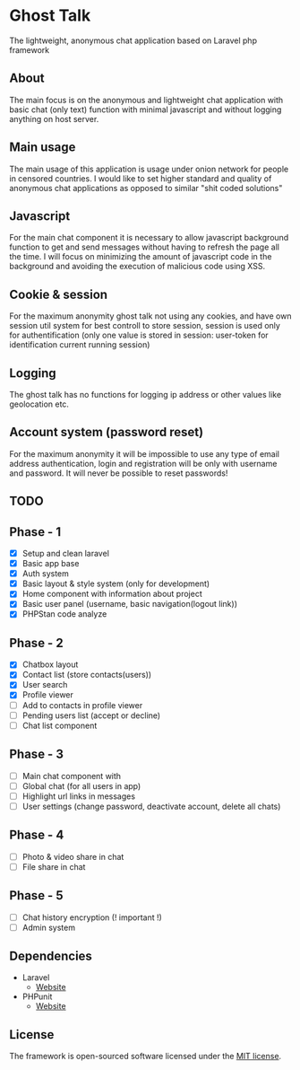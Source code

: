 # Ghost Talk
The lightweight, anonymous chat application based on Laravel php framework

## About
The main focus is on the anonymous and lightweight chat application with basic chat (only text) function with minimal javascript and without logging anything on host server.

## Main usage
The main usage of this application is usage under onion network for people in censored countries. 
I would like to set higher standard and quality of anonymous chat applications as opposed to similar "shit coded solutions"

## Javascript
For the main chat component it is necessary to allow javascript background function to get and send messages without having to refresh the page all the time.
I will focus on minimizing the amount of javascript code in the background and avoiding the execution of malicious code using XSS.

## Cookie & session
For the maximum anonymity ghost talk not using any cookies, and have own session util system for best controll to store session, session is used only for authentification (only one value is stored in session: user-token for identification current running session)

## Logging
The ghost talk has no functions for logging ip address or other values like geolocation etc.

## Account system (password reset)
For the maximum anonymity it will be impossible to use any type of email address authentication, login and registration will be only with username and password. It will never be possible to reset passwords!

## TODO
## Phase - 1
   - [X] Setup and clean laravel
   - [X] Basic app base
   - [X] Auth system
   - [X] Basic layout & style system (only for development)
   - [X] Home component with information about project
   - [X] Basic user panel (username, basic navigation(logout link))
   - [X] PHPStan code analyze 
## Phase - 2
   - [X] Chatbox layout
   - [X] Contact list (store contacts(users))
   - [X] User search 
   - [X] Profile viewer 
   - [ ] Add to contacts in profile viewer
   - [ ] Pending users list (accept or decline)
   - [ ] Chat list component
## Phase - 3
   - [ ] Main chat component with
   - [ ] Global chat (for all users in app)
   - [ ] Highlight url links in messages
   - [ ] User settings (change password, deactivate account, delete all chats)
## Phase - 4
   - [ ] Photo & video share in chat
   - [ ] File share in chat
## Phase - 5
   - [ ] Chat history encryption (! important !)
   - [ ] Admin system

## Dependencies 
* Laravel
   * [Website](https://laravel.com/)
* PHPunit
   * [Website](https://phpunit.de/)
   
## License
The framework is open-sourced software licensed under the [MIT license](https://opensource.org/licenses/MIT).
